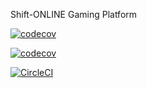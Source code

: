 Shift-ONLINE Gaming Platform

[![codecov](https://codecov.io/gh/Phathumzi/shift/branch/circleci-project-setup/graph/badge.svg?token=BH1AUUSC9I)](https://codecov.io/gh/Phathumzi/shift)

[![codecov](https://codecov.io/gh/Phathumzi/testing/branch/main/graph/badge.svg?token=QzNsZwbSN0)](https://codecov.io/gh/Phathumzi/testing)

[![CircleCI](https://dl.circleci.com/status-badge/img/gh/Phathumzi/shift/tree/main.svg?style=svg)](https://dl.circleci.com/status-badge/redirect/gh/Phathumzi/shift/tree/main)
